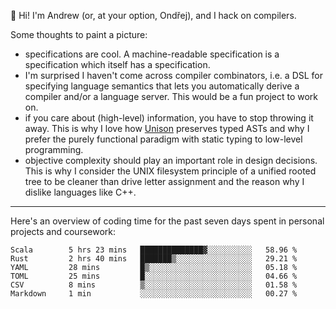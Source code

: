 :wave: Hi! I'm Andrew (or, at your option, Ondřej), and I hack on compilers. 

Some thoughts to paint a picture:
- specifications are cool. A machine-readable specification is a specification which itself has a specification.
- I'm surprised I haven't come across compiler combinators, i.e. a DSL for specifying language semantics that lets you automatically derive a compiler and/or a language server. This would be a fun project to work on.
- if you care about (high-level) information, you have to stop throwing it away. This is why I love how [Unison](https://github.com/unisonweb/unison) preserves typed ASTs and why I prefer the purely functional paradigm with static typing to low-level programming.
- objective complexity should play an important role in design decisions. This is why I consider the UNIX filesystem principle of a unified rooted tree to be cleaner than drive letter assignment and the reason why I dislike languages like C++.

---

Here's an overview of coding time for the past seven days spent in personal projects and coursework:
<!--START_SECTION:waka-->

```text
Scala        5 hrs 23 mins   ██████████████▓░░░░░░░░░░   58.96 %
Rust         2 hrs 40 mins   ███████▒░░░░░░░░░░░░░░░░░   29.21 %
YAML         28 mins         █▒░░░░░░░░░░░░░░░░░░░░░░░   05.18 %
TOML         25 mins         █░░░░░░░░░░░░░░░░░░░░░░░░   04.66 %
CSV          8 mins          ▒░░░░░░░░░░░░░░░░░░░░░░░░   01.58 %
Markdown     1 min           ░░░░░░░░░░░░░░░░░░░░░░░░░   00.27 %
```

<!--END_SECTION:waka-->

<!--
**viluon/viluon** is a ✨ _special_ ✨ repository because its `README.md` (this file) appears on your GitHub profile.

Here are some ideas to get you started:

- 🔭 I’m currently working on ...
- 🌱 I’m currently learning ...
- 👯 I’m looking to collaborate on ...
- 🤔 I’m looking for help with ...
- 💬 Ask me about ...
- 📫 How to reach me: ...
- 😄 Pronouns: ...
- ⚡ Fun fact: ...
-->
